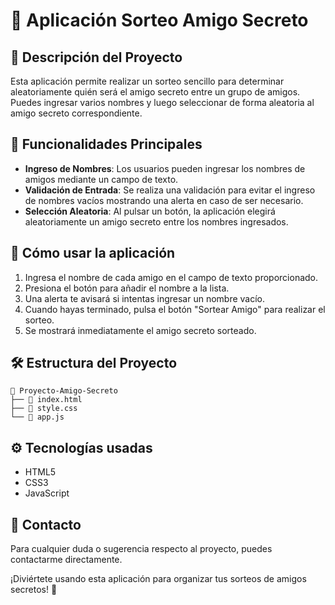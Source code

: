 
# 🎁 Aplicación Sorteo Amigo Secreto

## 📌 Descripción del Proyecto

Esta aplicación permite realizar un sorteo sencillo para determinar aleatoriamente quién será el amigo secreto entre un grupo de amigos. Puedes ingresar varios nombres y luego seleccionar de forma aleatoria al amigo secreto correspondiente.

## 🚀 Funcionalidades Principales

- **Ingreso de Nombres**: Los usuarios pueden ingresar los nombres de amigos mediante un campo de texto.
- **Validación de Entrada**: Se realiza una validación para evitar el ingreso de nombres vacíos mostrando una alerta en caso de ser necesario.
- **Selección Aleatoria**: Al pulsar un botón, la aplicación elegirá aleatoriamente un amigo secreto entre los nombres ingresados.

## 🎯 Cómo usar la aplicación

1. Ingresa el nombre de cada amigo en el campo de texto proporcionado.
2. Presiona el botón para añadir el nombre a la lista.
3. Una alerta te avisará si intentas ingresar un nombre vacío.
4. Cuando hayas terminado, pulsa el botón "Sortear Amigo" para realizar el sorteo.
5. Se mostrará inmediatamente el amigo secreto sorteado.

## 🛠️ Estructura del Proyecto

```
📂 Proyecto-Amigo-Secreto
├── 📄 index.html
├── 📄 style.css
└── 📄 app.js
```

## ⚙️ Tecnologías usadas

- HTML5
- CSS3
- JavaScript

## 📧 Contacto

Para cualquier duda o sugerencia respecto al proyecto, puedes contactarme directamente.

¡Diviértete usando esta aplicación para organizar tus sorteos de amigos secretos! 🎉
